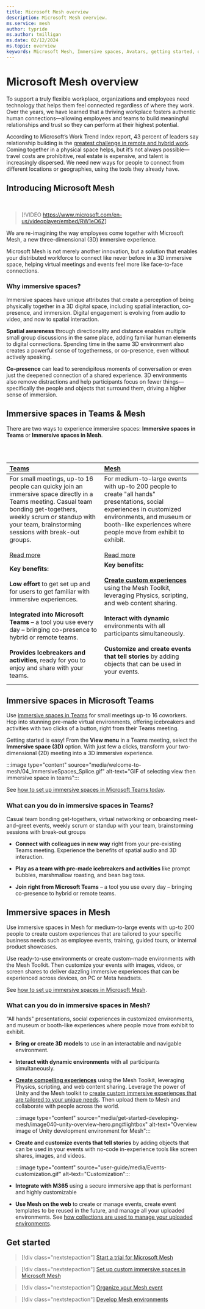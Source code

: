 ```yaml
---
title: Microsoft Mesh overview
description: Microsoft Mesh overview.
ms.service: mesh
author: typride
ms.author: tmilligan
ms.date: 02/12/2024
ms.topic: overview
keywords: Microsoft Mesh, Immersive spaces, Avatars, getting started, documentation, features
---
```


# Microsoft Mesh overview

To support a truly flexible workplace, organizations and employees need technology that helps them feel connected regardless of where they work. Over the years, we have learned that a thriving workplace fosters authentic human connections—allowing employees and teams to build meaningful relationships and trust so they can perform at their highest potential.

According to Microsoft’s Work Trend Index report, 43 percent of leaders say relationship building is the [greatest challenge in remote and hybrid work](https://www.microsoft.com/worklab/work-trend-index/hybrid-work-is-just-work). Coming together in a physical space helps, but it’s not always possible—travel costs are prohibitive, real estate is expensive, and talent is increasingly dispersed. We need new ways for people to connect from different locations or geographies, using the tools they already have.

## Introducing Microsoft Mesh

<br> 

> [!VIDEO https://www.microsoft.com/en-us/videoplayer/embed/RW1eO6Z]

We are re-imagining the way employees come together with Microsoft Mesh, a new three-dimensional (3D) immersive experience.

Microsoft Mesh is not merely another innovation, but a solution that enables your distributed workforce to connect like never before in a 3D immersive space, helping virtual meetings and events feel more like face-to-face connections.

### Why immersive spaces?

Immersive spaces have unique attributes that create a perception of being physically together in a 3D digital space, including spatial interaction, co-presence, and immersion. Digital engagement is evolving from audio to video, and now to spatial interaction.

**Spatial awareness** through directionality and distance enables multiple small group discussions in the same place, adding familiar human elements to digital connections. Spending time in the same 3D environment also creates a powerful sense of togetherness, or co-presence, even without actively speaking.

**Co-presence** can lead to serendipitous moments of conversation or even just the deepened connection of a shared experience. 3D environments also remove distractions and help participants focus on fewer things—specifically the people and objects that surround them, driving a higher sense of immersion.

## Immersive spaces in Teams & Mesh

There are two ways to experience immersive spaces: **Immersive spaces in Teams** or **Immersive spaces in Mesh**.

<br><br>


|**[Teams](#use-immersive-spaces-in-microsoft-teams)** |[**Mesh**](#what-can-you-do-in-immersive-spaces-in-mesh)  |
|:---------|:---------|
| For small meetings, up-to 16 people can quicky join an immersive space directly in a Teams meeting. Casual team bonding get-togethers, weekly scrum or standup with your team, brainstorming sessions with break-out groups. <br><br> [Read more ](#what-can-you-do-in-immersive-spaces-in-teams) | For medium-to-large events with up-to 200 people to create "all hands" presentations, social experiences in customized environments, and museum or booth-like experiences where people move from exhibit to exhibit. <br><br> [Read more](#what-can-you-do-in-immersive-spaces-in-mesh)   |
|**Key benefits:** <br><br> **Low effort** to get set up and for users to get familiar with immersive experiences. <br><br>**Integrated into Microsoft Teams** – a tool you use every day – bringing co-presence to hybrid or remote teams. <br><br> **Provides Icebreakers and activities**, ready for you to enjoy and share with your teams. | **Key benefits:** <br><br> **[Create custom experiences](develop/development-overview.md#what-you-can-do-with-mesh)** using the Mesh Toolkit, leveraging Physics, scripting, and web content sharing.  <br><br> **Interact with dynamic** environments with all participants simultaneously. <br><br> **Customize and create events that tell stories** by adding objects that can be used in your events.  <br><br>   | 

## Immersive spaces in Microsoft Teams

Use [immersive spaces in Teams](https://support.microsoft.com/en-us/topic/4a6182f8-0f43-4c24-bb66-ef229fa221d8#ID0EBH=Microsoft_Teams) for small meetings up-to 16 coworkers. Hop into stunning pre-made virtual environments, offering icebreakers and activities with two clicks of a button, right from their Teams meeting.

Getting started is easy! From the **View menu** in a Teams meeting, select the **Immersive space (3D)** option. With just few a clicks, transform your two-dimensional (2D) meeting into a 3D immersive experience.

:::image type="content" source="media/welcome-to-mesh/04_ImmersiveSpaces_Splice.gif" alt-text="GIF of selecting view then immersive space in teams":::

See [how to set up immersive spaces in Microsoft Teams today](/microsoftteams/meeting-immersive-spaces).

### What can you do in immersive spaces in Teams?

Casual team bonding get-togethers, virtual networking or onboarding meet-and-greet events, weekly scrum or standup with your team, brainstorming sessions with break-out groups

- **Connect with colleagues in new way** right from your pre-existing Teams meeting. Experience the benefits of spatial audio and 3D interaction.

- **Play as a team with pre-made icebreakers and activities** like prompt bubbles, marshmallow roasting, and bean bag toss.

- **Join right from Microsoft Teams** – a tool you use every day – bringing co-presence to hybrid or remote teams.

## Immersive spaces in Mesh

Use immersive spaces in Mesh for medium-to-large events with up-to 200 people to create custom experiences that are tailored to your specific business needs such as employee events, training, guided tours, or internal product showcases.

Use ready-to-use environments or create custom-made environments with the Mesh Toolkit. Then customize your events with images, videos, or screen shares to deliver dazzling immersive experiences that can be experienced across devices, on PC or Meta headsets.

See [how to set up immersive spaces in Microsoft Mesh](Setup/Content/setup-m365-mesh.md).

### What can you do in immersive spaces in Mesh?

“All hands" presentations, social experiences in customized environments, and museum or booth-like experiences where people move from exhibit to exhibit.

- **Bring or create 3D models** to use in an interactable and navigable environment.

- **Interact with dynamic environments** with all participants simultaneously.

- **[Create compelling experiences](develop/development-overview.md#what-you-can-do-with-mesh)** using the Mesh Toolkit, leveraging Physics, scripting, and web content sharing. Leverage the power of Unity and the Mesh toolkit to [create custom immersive experiences that are tailored to your unique needs](develop/development-overview.md). Then upload them to Mesh and collaborate with people across the world.

    :::image type="content" source="media/get-started-developing-mesh/image040-unity-overview-hero.png#lightbox" alt-text="Overview image of Unity development environment for Mesh":::

- **Create and customize events that tell stories** by adding objects that can be used in your events with no-code in-experience tools like screen shares, images, and videos.

    :::image type="content" source="user-guide/media/Events-customization.gif" alt-text="Customization":::

- **Integrate with M365** using a secure immersive app that is performant and highly customizable

- **Use Mesh on the web** to create or manage events, create event templates to be reused in the future, and manage all your uploaded environments. See [how collections are used to manage your uploaded environments](setup/Content/manage-mesh-on-web.md).

## Get started

> [!div class="nextstepaction"]
> [Start a trial for Microsoft Mesh](Setup/Content/it-admin-led-trials.md)

> [!div class="nextstepaction"]
> [Set up custom immersive spaces in Microsoft Mesh](Setup/Content/setup-m365-mesh.md)

> [!div class="nextstepaction"]
> [Organize your Mesh event](events-guide/events-overview.md)

> [!div class="nextstepaction"]
> [Develop Mesh environments](develop/development-overview.md)